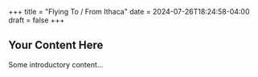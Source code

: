 +++
title = "Flying To / From Ithaca"
date = 2024-07-26T18:24:58-04:00
draft = false
+++

## Your Content Here

Some introductory content...